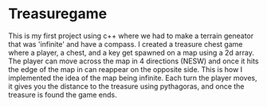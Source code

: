 # Treasuregame
This is my first project using c++ where we had to make a terrain geneator that was 'infinite' and have a compass. 
I created a treasure chest game where a player, a chest, and a key get spawned on a map using a 2d array.
The player can move across the map in 4 directions (NESW) and once it hits the edge of the map in can reappear on the opposite side. This is how I implemented the idea
of the map being infinite. Each turn the player moves, it gives you the distance to the treasure using pythagoras, and once the treasure is found the game ends.
